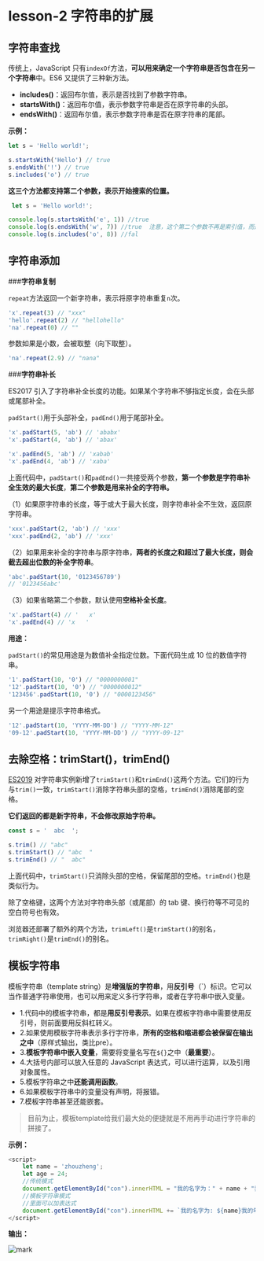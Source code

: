 # lesson-2 字符串的扩展

## 字符串查找

传统上，JavaScript 只有`indexOf`方法，**可以用来确定一个字符串是否包含在另一个字符串**中。ES6 又提供了三种新方法。

- **includes()**：返回布尔值，表示是否找到了参数字符串。
- **startsWith()**：返回布尔值，表示参数字符串是否在原字符串的头部。
- **endsWith()**：返回布尔值，表示参数字符串是否在原字符串的尾部。

**示例：**



```javascript
let s = 'Hello world!';

s.startsWith('Hello') // true
s.endsWith('!') // true
s.includes('o') // true
```

**这三个方法都支持第二个参数，表示开始搜索的位置。**

```javascript
 let s = 'Hello world!';

console.log(s.startsWith('e', 1)) //true
console.log(s.endsWith('w', 7)) //true  注意，这个第二个参数不再是索引值，而是前多少个字母，是字母的个数，改成6贼为false
console.log(s.includes('o', 8)) //fal
```



## 字符串添加

###**字符串复制**

`repeat`方法返回一个新字符串，表示将原字符串重复`n`次。

```javascript
'x'.repeat(3) // "xxx"
'hello'.repeat(2) // "hellohello"
'na'.repeat(0) // ""
```

参数如果是小数，会被取整（向下取整）。

```javascript
'na'.repeat(2.9) // "nana"
```

###**字符串补长**



ES2017 引入了字符串补全长度的功能。如果某个字符串不够指定长度，会在头部或尾部补全。

`padStart()`用于头部补全，`padEnd()`用于尾部补全。



```javascript
'x'.padStart(5, 'ab') // 'ababx'
'x'.padStart(4, 'ab') // 'abax'

'x'.padEnd(5, 'ab') // 'xabab'
'x'.padEnd(4, 'ab') // 'xaba'
```

上面代码中，`padStart()`和`padEnd()`一共接受两个参数，**第一个参数是字符串补全生效的最大长度**，**第二个参数是用来补全的字符串。**



（1）如果原字符串的长度，等于或大于最大长度，则字符串补全不生效，返回原字符串。

```javascript
'xxx'.padStart(2, 'ab') // 'xxx'
'xxx'.padEnd(2, 'ab') // 'xxx'
```

（2）如果用来补全的字符串与原字符串，**两者的长度之和超过了最大长度，则会截去超出位数的补全字符串**。

```javascript
'abc'.padStart(10, '0123456789')
// '0123456abc'
```

（3）如果省略第二个参数，默认使用**空格补全长度**。

```javascript
'x'.padStart(4) // '   x'
'x'.padEnd(4) // 'x   '
```



**用途：**

`padStart()`的常见用途是为数值补全指定位数。下面代码生成 10 位的数值字符串。

```javascript
'1'.padStart(10, '0') // "0000000001"
'12'.padStart(10, '0') // "0000000012"
'123456'.padStart(10, '0') // "0000123456"
```

另一个用途是提示字符串格式。

```javascript
'12'.padStart(10, 'YYYY-MM-DD') // "YYYY-MM-12"
'09-12'.padStart(10, 'YYYY-MM-DD') // "YYYY-09-12"
```



## 去除空格：trimStart()，trimEnd()

[ES2019](https://github.com/tc39/proposal-string-left-right-trim) 对字符串实例新增了`trimStart()`和`trimEnd()`这两个方法。它们的行为与`trim()`一致，`trimStart()`消除字符串头部的空格，`trimEnd()`消除尾部的空格。

**它们返回的都是新字符串，不会修改原始字符串。**

```javascript
const s = '  abc  ';

s.trim() // "abc"
s.trimStart() // "abc  "
s.trimEnd() // "  abc"
```

上面代码中，`trimStart()`只消除头部的空格，保留尾部的空格。`trimEnd()`也是类似行为。

除了空格键，这两个方法对字符串头部（或尾部）的 tab 键、换行符等不可见的空白符号也有效。

浏览器还部署了额外的两个方法，`trimLeft()`是`trimStart()`的别名，`trimRight()`是`trimEnd()`的别名。

## 模板字符串

模板字符串（template string）是**增强版的字符串**，用**反引号**（`）标识。它可以当作普通字符串使用，也可以用来定义多行字符串，或者在字符串中嵌入变量。

- 1.代码中的模板字符串，都是**用反引号表示**。如果在模板字符串中需要使用反引号，则前面要用反斜杠转义。
- 2.如果使用模板字符串表示多行字符串，**所有的空格和缩进都会被保留在输出之中**（原样式输出，类比pre）。
- 3.**模板字符串中嵌入变量**，需要将变量名写在`${}`之中（**最重要**）。
- 4.大括号内部可以放入任意的 JavaScript 表达式，可以进行运算，以及引用对象属性。
- 5.模板字符串之中**还能调用函数**。
- 6.如果模板字符串中的变量没有声明，将报错。
- 7.模板字符串甚至还能嵌套。

>目前为止，模板template给我们最大处的便捷就是不用再手动进行字符串的拼接了。

**示例：**

```js
<script>
    let name = 'zhouzheng';
    let age = 24;
    //传统模式
    document.getElementById("con").innerHTML = "我的名字为：" + name + "我的年龄为：" + age + "<br>";
    //模板字符串模式
    //里面可以加表达式
    document.getElementById("con").innerHTML += `我的名字为: ${name}我的年龄为：${age>20?'符合要求':'不符合'}`;
</script>
```

**输出：**

![mark](http://qiniu.wind-zhou.com/blog/210327/delje9B0Ae.png?imageslim)









